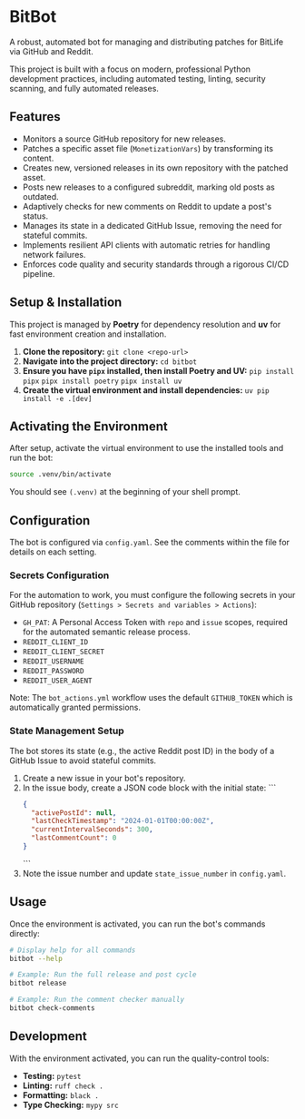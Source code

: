 # BitBot

A robust, automated bot for managing and distributing patches for BitLife via GitHub and Reddit.

This project is built with a focus on modern, professional Python development practices, including automated testing, linting, security scanning, and fully automated releases.

## Features

- Monitors a source GitHub repository for new releases.
- Patches a specific asset file (`MonetizationVars`) by transforming its content.
- Creates new, versioned releases in its own repository with the patched asset.
- Posts new releases to a configured subreddit, marking old posts as outdated.
- Adaptively checks for new comments on Reddit to update a post's status.
- Manages its state in a dedicated GitHub Issue, removing the need for stateful commits.
- Implements resilient API clients with automatic retries for handling network failures.
- Enforces code quality and security standards through a rigorous CI/CD pipeline.

## Setup & Installation

This project is managed by **Poetry** for dependency resolution and **uv** for fast environment creation and installation.

1.  **Clone the repository:**
    `git clone <repo-url>`
2.  **Navigate into the project directory:**
    `cd bitbot`
3.  **Ensure you have `pipx` installed, then install Poetry and UV:**
    `pip install pipx`
    `pipx install poetry`
    `pipx install uv`
4.  **Create the virtual environment and install dependencies:**
    `uv pip install -e .[dev]`

## Activating the Environment

After setup, activate the virtual environment to use the installed tools and run the bot:

```bash
source .venv/bin/activate
```

You should see `(.venv)` at the beginning of your shell prompt.

## Configuration

The bot is configured via `config.yaml`. See the comments within the file for details on each setting.

### Secrets Configuration

For the automation to work, you must configure the following secrets in your GitHub repository (`Settings > Secrets and variables > Actions`):

-   `GH_PAT`: A Personal Access Token with `repo` and `issue` scopes, required for the automated semantic release process.
-   `REDDIT_CLIENT_ID`
-   `REDDIT_CLIENT_SECRET`
-   `REDDIT_USERNAME`
-   `REDDIT_PASSWORD`
-   `REDDIT_USER_AGENT`

Note: The `bot_actions.yml` workflow uses the default `GITHUB_TOKEN` which is automatically granted permissions.

### State Management Setup

The bot stores its state (e.g., the active Reddit post ID) in the body of a GitHub Issue to avoid stateful commits.

1.  Create a new issue in your bot's repository.
2.  In the issue body, create a JSON code block with the initial state:
    \`\`\`
    ```json
    {
      "activePostId": null,
      "lastCheckTimestamp": "2024-01-01T00:00:00Z",
      "currentIntervalSeconds": 300,
      "lastCommentCount": 0
    }
    ```
    \`\`\`
3.  Note the issue number and update `state_issue_number` in `config.yaml`.

## Usage

Once the environment is activated, you can run the bot's commands directly:

```bash
# Display help for all commands
bitbot --help

# Example: Run the full release and post cycle
bitbot release

# Example: Run the comment checker manually
bitbot check-comments
```

## Development

With the environment activated, you can run the quality-control tools:

-   **Testing:** `pytest`
-   **Linting:** `ruff check .`
-   **Formatting:** `black .`
-   **Type Checking:** `mypy src`
